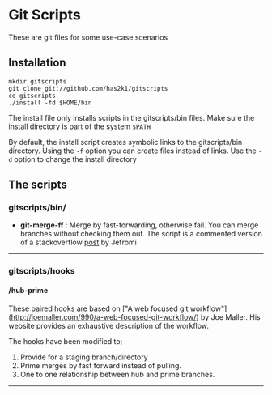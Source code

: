 # Git Scripts
These are git files for some use-case scenarios

## Installation

```
mkdir gitscripts
git clone git://github.com/has2k1/gitscripts
cd gitscripts
./install -fd $HOME/bin
```

The install file only installs scripts in the gitscripts/bin files. Make sure the install directory is part of the system ```$PATH```

By default, the install script creates symbolic links to the gitscripts/bin directory. Using the ```-f``` option you can create files instead of links. Use the ```-d``` option to change the install directory

## The scripts
### gitscripts/bin/
* **git-merge-ff** : Merge by fast-forwarding, otherwise fail. You can merge branches without checking them out. The script is a commented version of a stackoverflow [post](http://stackoverflow.com/questions/4156957/merging-branches-without-checkout/4157435#4157435) by Jefromi

---

### gitscripts/hooks
#### /hub-prime
These paired hooks are based on ["A web focused git workflow"] (http://joemaller.com/990/a-web-focused-git-workflow/) by Joe Maller. His website provides an exhaustive description of the workflow.

The hooks have been modified to;

1. Provide for a staging branch/directory
2. Prime merges by fast forward instead of pulling.
3. One to one relationship between hub and prime branches.

---
